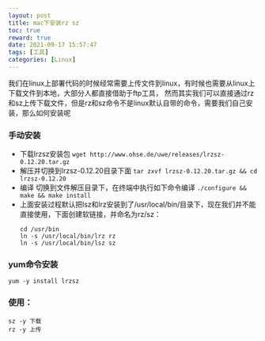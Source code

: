 ```yaml
---
layout: post
title: mac下安装rz sz
toc: true
reward: true
date: 2021-09-17 15:57:47
tags: [工具]
categories: [Linux]
---
```

我们在linux上部署代码的时候经常需要上传文件到linux，有时候也需要从linux上下载文件到本地，大部分人都直接借助于ftp工具，
然而其实我们可以直接通过rz和sz上传下载文件，但是rz和sz命令不是linux默认自带的命令，需要我们自己安装，那么如何安装呢

### 手动安装
* 下载lrzsz安装包
`wget http://www.ohse.de/uwe/releases/lrzsz-0.12.20.tar.gz `
* 解压并切换到lrzsz-0.12.20目录下面
`tar zxvf lrzsz-0.12.20.tar.gz && cd lrzsz-0.12.20`
* 编译
  切换到文件解压目录下，在终端中执行如下命令编译
  `./configure && make && make install`
* 上面安装过程默认把lsz和lrz安装到了/usr/local/bin/目录下，现在我们并不能直接使用，下面创建软链接，并命名为rz/sz：
    ```
    cd /usr/bin
    ln -s /usr/local/bin/lrz rz
    ln -s /usr/local/bin/lsz sz
    ```
### yum命令安装
    yum -y install lrzsz

### 使用：
    sz -y 下载
    rz -y 上传